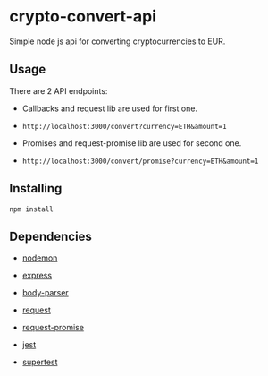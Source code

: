# crypto-convert-api
Simple node js api for converting cryptocurrencies to EUR.

## Usage
There are 2 API endpoints:

- Callbacks and request lib are used for first one.

- ```http://localhost:3000/convert?currency=ETH&amount=1```

- Promises and request-promise lib are used for second one.

- ```http://localhost:3000/convert/promise?currency=ETH&amount=1```

## Installing

```npm install```

## Dependencies

- [nodemon](https://www.npmjs.com/package/nodemon)

- [express](https://www.npmjs.com/package/express)

- [body-parser](https://www.npmjs.com/package/body-parser)

- [request](https://www.npmjs.com/package/request)

- [request-promise](https://www.npmjs.com/package/request-promise)

- [jest](https://www.npmjs.com/package/jest)

- [supertest](https://www.npmjs.com/package/supertest)
